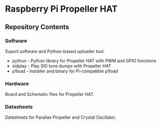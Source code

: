 Raspberry Pi Propeller HAT
==========================

## Repository Contents

### Software

Suport software and Python-based uploader tool.

* python - Python library for Propeller HAT with PWM and GPIO functions
* sidplay - Play SID tune dumps with Propeller HAT
* p1load - Installer and binary for Pi-compatible p1load


### Hardware

Board and Schematic files for Propeller HAT.

### Datasheets

Datasheets for Parallax Propeller and Crystal Oscillator.
